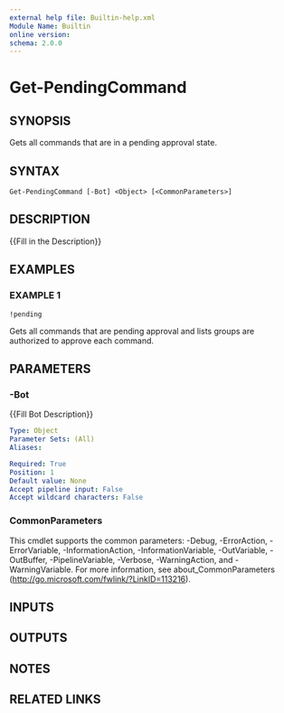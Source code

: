 ```yaml
---
external help file: Builtin-help.xml
Module Name: Builtin
online version:
schema: 2.0.0
---
```


# Get-PendingCommand

## SYNOPSIS
Gets all commands that are in a pending approval state.

## SYNTAX

```
Get-PendingCommand [-Bot] <Object> [<CommonParameters>]
```

## DESCRIPTION
{{Fill in the Description}}

## EXAMPLES

### EXAMPLE 1
```
!pending
```

Gets all commands that are pending approval and lists groups are authorized to approve each command.

## PARAMETERS

### -Bot
{{Fill Bot Description}}

```yaml
Type: Object
Parameter Sets: (All)
Aliases:

Required: True
Position: 1
Default value: None
Accept pipeline input: False
Accept wildcard characters: False
```

### CommonParameters
This cmdlet supports the common parameters: -Debug, -ErrorAction, -ErrorVariable, -InformationAction, -InformationVariable, -OutVariable, -OutBuffer, -PipelineVariable, -Verbose, -WarningAction, and -WarningVariable.
For more information, see about_CommonParameters (http://go.microsoft.com/fwlink/?LinkID=113216).

## INPUTS

## OUTPUTS

## NOTES

## RELATED LINKS
